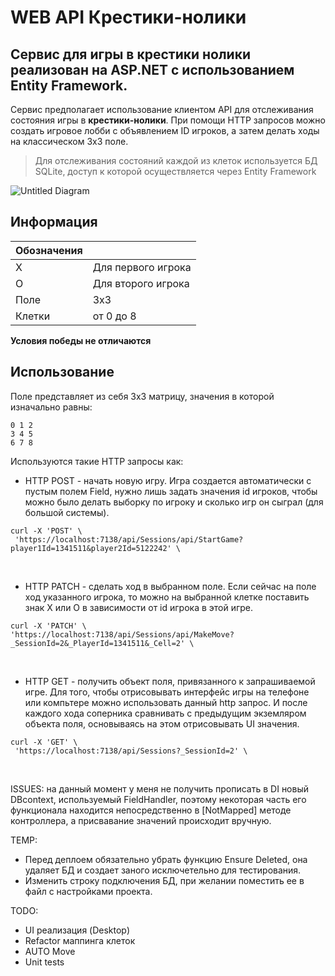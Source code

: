 # WEB API Крестики-нолики

Сервис для игры в крестики нолики реализован на ASP.NET с использованием Entity Framework.
---

Сервис предполагает использование клиентом API для отслеживания состояния игры в **крестики-нолики**. При помощи HTTP запросов можно создать игровое лобби с объявлением ID игроков, а затем делать ходы на классическом 3x3 поле. 

> Для отслеживания состояний каждой из клеток используется БД SQLite, доступ к которой осуществляется через Entity Framework

![Untitled Diagram](https://user-images.githubusercontent.com/46780629/225067198-d59d1ce8-7429-4a6f-be73-0c27b5f9505a.png)

## Информация 
| Обозначения  |  |
| ------------- | ------------- |
| X  | Для первого игрока  |
| O  | Для второго игрока  |
| Поле  | 3х3  |
| Клетки  | от 0 до 8 |


__Условия победы не отличаются__
## Использование <br />
Поле представляет из себя 3х3 матрицу, значения в которой изначально равны:
```
0 1 2 
3 4 5
6 7 8
```
Используются такие HTTP запросы как: <br />
 - HTTP POST - начать новую игру. Игра создается автоматически с пустым полем Field, нужно лишь задать значения id игроков, чтобы можно было делать выборку по игроку и сколько игр он сыграл (для большой системы).
 ```curl
 curl -X 'POST' \
  'https://localhost:7138/api/Sessions/api/StartGame?player1Id=1341511&player2Id=5122242' \
 ```
 <br />
 
 - HTTP PATCH - сделать ход в выбранном поле. Если сейчас на поле ход указанного игрока, то можно на выбранной клетке поставить знак X или O в зависимости от id игрока в этой игре.
 
  ```curl
 curl -X 'PATCH' \
  'https://localhost:7138/api/Sessions/api/MakeMove?_SessionId=2&_PlayerId=1341511&_Cell=2' \
 ```
 
 <br />
  
  - HTTP GET - получить объект поля, привязанного к запрашиваемой игре. Для того, чтобы отрисовывать интерфейс игры на телефоне или компьтере можно использовать данный http запрос. И после каждого хода соперника сравнивать с предыдущим экземляром объекта поля, основываясь на этом отрисовывать UI значения.
 
 ```curl
 curl -X 'GET' \
  'https://localhost:7138/api/Sessions?_SessionId=2' \
 ```
 <br />

ISSUES: на данный момент у меня не получить прописать в DI новый DBcontext, используемый FieldHandler, поэтому некоторая часть его функционала находится непосредственно в [NotMapped] методе контроллера, а присвавание значений происходит вручную. 

TEMP:  <br />
- Перед деплоем обязательно убрать функцию Ensure Deleted, она удаляет БД и создает заного исключетельно для тестирования.<br />
- Изменить строку подключения БД, при желании поместить ее в файл с настройками проекта.<br />

TODO: <br />
- UI реализация (Desktop) <br />
- Refactor маппинга клеток <br />
- AUTO Move <br />
- Unit tests
